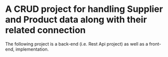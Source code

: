 # A CRUD project for handling Supplier and Product data along with their related connection

The following project is a back-end (i.e. Rest Api project) as well as a front-end, implementation.
